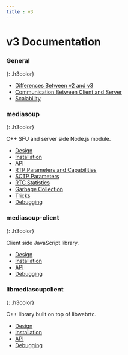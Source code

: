 ```yaml
---
title : v3
---
```



# v3 Documentation 

### General
{: .h3color}

* [Differences Between v2 and v3](/documentation/v3/differences-between-v2-and-v3/)
* [Communication Between Client and Server](/documentation/v3/communication-between-client-and-server/)
* [Scalability](/documentation/v3/scalability/)

### mediasoup
{: .h3color}

C++ SFU and server side Node.js module.

* [Design](/documentation/v3/mediasoup/design/)
* [Installation](/documentation/v3/mediasoup/installation/)
* [API](/documentation/v3/mediasoup/api/)
* [RTP Parameters and Capabilities](/documentation/v3/mediasoup/rtp-parameters-and-capabilities/)
* [SCTP Parameters](/documentation/v3/mediasoup/sctp-parameters/)
* [RTC Statistics](/documentation/v3/mediasoup/rtc-statistics/)
* [Garbage Collection](/documentation/v3/mediasoup/garbage-collection/)
* [Tricks](/documentation/v3/mediasoup/tricks/)
* [Debugging](/documentation/v3/mediasoup/debugging/)

### mediasoup-client
{: .h3color}

Client side JavaScript library.

* [Design](/documentation/v3/mediasoup-client/design/)
* [Installation](/documentation/v3/mediasoup-client/installation/)
* [API](/documentation/v3/mediasoup-client/api/)
* [Debugging](/documentation/v3/mediasoup-client/debugging/)

### libmediasoupclient
{: .h3color}

C++ library built on top of libwebrtc.

* [Design](/documentation/v3/libmediasoupclient/design/)
* [Installation](/documentation/v3/libmediasoupclient/installation/)
* [API](/documentation/v3/libmediasoupclient/api/)
* [Debugging](/documentation/v3/libmediasoupclient/debugging/)
